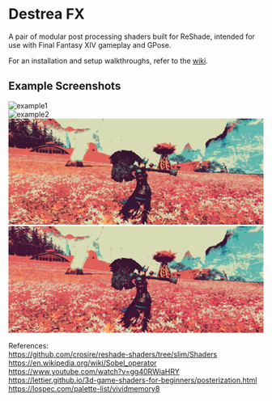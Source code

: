 # Destrea FX
A pair of modular post processing shaders built for ReShade, intended for use with Final Fantasy XIV gameplay and GPose.

For an installation and setup walkthroughs, refer to the [wiki]().

## Example Screenshots
![example1](./Examples/Original.png) <br>
![example2](./Examples/Outline.png) <br>
![example3](./Examples/Palette.png) <br>
![example4](./Examples/OutlinedPalette.png) <br>

References: <br>
https://github.com/crosire/reshade-shaders/tree/slim/Shaders <br>
https://en.wikipedia.org/wiki/Sobel_operator <br>
https://www.youtube.com/watch?v=gg40RWiaHRY <br>
https://lettier.github.io/3d-game-shaders-for-beginners/posterization.html <br>
https://lospec.com/palette-list/vividmemory8 <br>
